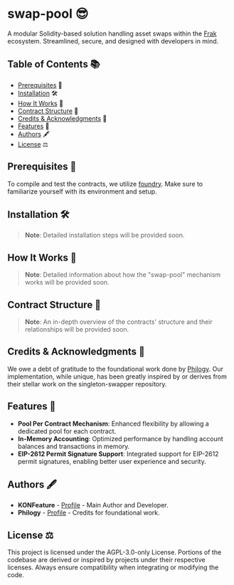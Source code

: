 # swap-pool 😎

A modular Solidity-based solution handling asset swaps within the [Frak](https://frak.id/) ecosystem. Streamlined, secure, and designed with developers in mind.

## Table of Contents 📚

- [Prerequisites](#prerequisites) 🔧
- [Installation](#installation) 🛠️
- [How It Works](#how-it-works) 🧠
- [Contract Structure](#contract-structure) 📜
- [Credits & Acknowledgments](#credits--acknowledgments) 👏
- [Features](#features) 🌟
- [Authors](#authors) 🖋️
- [License](#license) ⚖️

## Prerequisites 🔧

To compile and test the contracts, we utilize [foundry](https://github.com/foundry-rs/foundry). Make sure to familiarize yourself with its environment and setup.

## Installation 🛠️

> **Note**: Detailed installation steps will be provided soon.

## How It Works 🧠

> **Note**: Detailed information about how the "swap-pool" mechanism works will be provided soon.

## Contract Structure 📜

> **Note**: An in-depth overview of the contracts' structure and their relationships will be provided soon.

## Credits & Acknowledgments 👏

We owe a debt of gratitude to the foundational work done by [Philogy](https://github.com/Philogy/singleton-swapper). Our implementation, while unique, has been greatly inspired by or derives from their stellar work on the singleton-swapper repository.

## Features 🌟

- **Pool Per Contract Mechanism**: Enhanced flexibility by allowing a dedicated pool for each contract.
- **In-Memory Accounting**: Optimized performance by handling account balances and transactions in memory.
- **EIP-2612 Permit Signature Support**: Integrated support for EIP-2612 permit signatures, enabling better user experience and security.

## Authors 🖋️

- **KONFeature** - [Profile](https://github.com/KONFeature) - Main Author and Developer.
- **Philogy** - [Profile](https://github.com/Philogy/singleton-swapper) - Credits for foundational work.

## License ⚖️

This project is licensed under the AGPL-3.0-only License. Portions of the codebase are derived or inspired by projects under their respective licenses. Always ensure compatibility when integrating or modifying the code.

